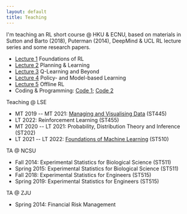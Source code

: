 ```yaml
---
layout: default
title: Teaching
---
```


I'm teaching an RL short course @ HKU & ECNU, based on materials in Sutton and Barto (2018), Puterman (2014), DeepMind & UCL RL lecture series and some research papers.

* [Lecture 1](./slides/lecture2.pdf) Foundations of RL
* [Lecture 2](./slides/lecture3.pdf) Planning & Learning
* [Lecture 3](./slides/lecture5.pdf) Q-Learning and Beyond
* [Lecture 4](./slides/lecture8.pdf) Policy- and Model-based Learning
* [Lecture 5](./slides/lecture10.pdf) Offline RL
* Coding & Programming: [Code 1](./code/seminar1.zip); [Code 2](./code/seminar2.zip)

Teaching @ LSE

* MT 2019 -- MT 2021: [Managing and Visualising Data](https://lse-st445.github.io/) (ST445)
* LT 2022: Reinforcement Learning (ST455)
* MT 2020 -- LT 2021: Probability, Distribution Theory and Inference (ST202)
* LT 2021 -- LT 2022: [Foundations of Machine Learning](https://lse-st510.github.io/) (ST510)

TA @ NCSU

* Fall 2014: Experimental Statistics for Biological Science (ST511)
* Spring 2015: Experimental Statistics for Biological Science (ST511)
* Fall 2018: Experimental Statistics for Engineers (ST515)
* Spring 2019: Experimental Statistics for Engineers (ST515)

TA @ ZJU

* Spring 2014: Financial Risk Management

